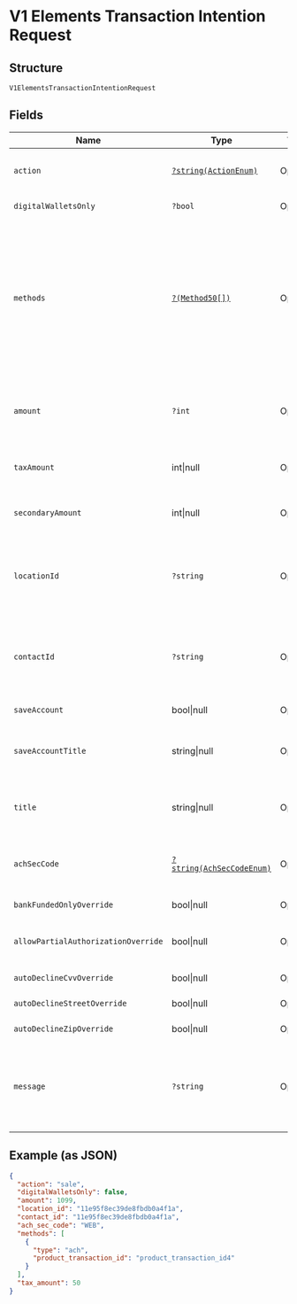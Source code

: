 
# V1 Elements Transaction Intention Request

## Structure

`V1ElementsTransactionIntentionRequest`

## Fields

| Name | Type | Tags | Description | Getter | Setter |
|  --- | --- | --- | --- | --- | --- |
| `action` | [`?string(ActionEnum)`](../../doc/models/action-enum.md) | Optional | The action to be performed<br>**Default**: `ActionEnum::SALE` | getAction(): ?string | setAction(?string action): void |
| `digitalWalletsOnly` | `?bool` | Optional | **Default**: `false` | getDigitalWalletsOnly(): ?bool | setDigitalWalletsOnly(?bool digitalWalletsOnly): void |
| `methods` | [`?(Method50[])`](../../doc/models/method-50.md) | Optional | By default the system will try to offer all the availables payment methods from your account. But if you like, you can specify exactly what services you want to use.<br>**Constraints**: *Minimum Items*: `1`, *Unique Items Required* | getMethods(): ?array | setMethods(?array methods): void |
| `amount` | `?int` | Optional | The total amount to be charged. Allowed on the actions: `sale`, `auth-only`, `refund`<br>**Constraints**: `>= 1`, `<= 999999999` | getAmount(): ?int | setAmount(?int amount): void |
| `taxAmount` | int\|null | Optional | This is a container for any-of cases.<br>**Constraints**: `>= 1`, `<= 999999999` | getTaxAmount(): ?int | setTaxAmount(?int taxAmount): void |
| `secondaryAmount` | int\|null | Optional | This is a container for any-of cases.<br>**Constraints**: `>= 0`, `<= 999999999` | getSecondaryAmount(): ?int | setSecondaryAmount(?int secondaryAmount): void |
| `locationId` | `?string` | Optional | Location ID<br>**Constraints**: *Pattern*: `^(([0-9a-fA-F\-]{24,36})\|(([0-9a-fA-F]{8})-(([0-9a-fA-F]{4}\-){3})([0-9a-fA-F]{12})))$` | getLocationId(): ?string | setLocationId(?string locationId): void |
| `contactId` | `?string` | Optional | Contact ID<br>**Constraints**: *Pattern*: `^(([0-9a-fA-F\-]{24,36})\|(([0-9a-fA-F]{8})-(([0-9a-fA-F]{4}\-){3})([0-9a-fA-F]{12})))$` | getContactId(): ?string | setContactId(?string contactId): void |
| `saveAccount` | bool\|null | Optional | This is a container for any-of cases. | getSaveAccount(): ?bool | setSaveAccount(?bool saveAccount): void |
| `saveAccountTitle` | string\|null | Optional | This is a container for any-of cases.<br>**Constraints**: *Maximum Length*: `16` | getSaveAccountTitle(): ?string | setSaveAccountTitle(?string saveAccountTitle): void |
| `title` | string\|null | Optional | This is a container for any-of cases.<br>**Constraints**: *Maximum Length*: `16` | getTitle(): ?string | setTitle(?string title): void |
| `achSecCode` | [`?string(AchSecCodeEnum)`](../../doc/models/ach-sec-code-enum.md) | Optional | SEC code for the transaction if it's an ACH transaction<br>**Default**: `AchSecCodeEnum::WEB` | getAchSecCode(): ?string | setAchSecCode(?string achSecCode): void |
| `bankFundedOnlyOverride` | bool\|null | Optional | This is a container for any-of cases. | getBankFundedOnlyOverride(): ?bool | setBankFundedOnlyOverride(?bool bankFundedOnlyOverride): void |
| `allowPartialAuthorizationOverride` | bool\|null | Optional | This is a container for any-of cases. | getAllowPartialAuthorizationOverride(): ?bool | setAllowPartialAuthorizationOverride(?bool allowPartialAuthorizationOverride): void |
| `autoDeclineCvvOverride` | bool\|null | Optional | This is a container for any-of cases. | getAutoDeclineCvvOverride(): ?bool | setAutoDeclineCvvOverride(?bool autoDeclineCvvOverride): void |
| `autoDeclineStreetOverride` | bool\|null | Optional | This is a container for any-of cases. | getAutoDeclineStreetOverride(): ?bool | setAutoDeclineStreetOverride(?bool autoDeclineStreetOverride): void |
| `autoDeclineZipOverride` | bool\|null | Optional | This is a container for any-of cases. | getAutoDeclineZipOverride(): ?bool | setAutoDeclineZipOverride(?bool autoDeclineZipOverride): void |
| `message` | `?string` | Optional | A custom text message that displays after the payment is processed.<br>**Constraints**: *Maximum Length*: `120` | getMessage(): ?string | setMessage(?string message): void |

## Example (as JSON)

```json
{
  "action": "sale",
  "digitalWalletsOnly": false,
  "amount": 1099,
  "location_id": "11e95f8ec39de8fbdb0a4f1a",
  "contact_id": "11e95f8ec39de8fbdb0a4f1a",
  "ach_sec_code": "WEB",
  "methods": [
    {
      "type": "ach",
      "product_transaction_id": "product_transaction_id4"
    }
  ],
  "tax_amount": 50
}
```

